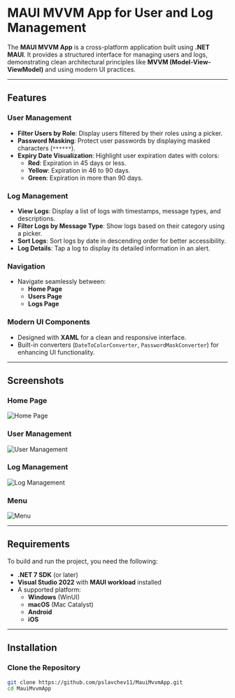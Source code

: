 # MAUI MVVM App for User and Log Management

The **MAUI MVVM App** is a cross-platform application built using **.NET MAUI**. It provides a structured interface for managing users and logs, demonstrating clean architectural principles like **MVVM (Model-View-ViewModel)** and using modern UI practices.

---

## Features

### **User Management**
- **Filter Users by Role**: Display users filtered by their roles using a picker.
- **Password Masking**: Protect user passwords by displaying masked characters (`******`).
- **Expiry Date Visualization**: Highlight user expiration dates with colors:
  - **Red**: Expiration in 45 days or less.
  - **Yellow**: Expiration in 46 to 90 days.
  - **Green**: Expiration in more than 90 days.

### **Log Management**
- **View Logs**: Display a list of logs with timestamps, message types, and descriptions.
- **Filter Logs by Message Type**: Show logs based on their category using a picker.
- **Sort Logs**: Sort logs by date in descending order for better accessibility.
- **Log Details**: Tap a log to display its detailed information in an alert.

### **Navigation**
- Navigate seamlessly between:
  - **Home Page**
  - **Users Page**
  - **Logs Page**

### **Modern UI Components**
- Designed with **XAML** for a clean and responsive interface.
- Built-in converters (`DateToColorConverter`, `PasswordMaskConverter`) for enhancing UI functionality.

---

## Screenshots

### **Home Page**
![Home Page](![image](https://github.com/user-attachments/assets/fe52b7d5-1215-48b7-a246-90773af60b6f))

### **User Management**
![User Management](./screenshots/user_management.png)

### **Log Management**
![Log Management](./screenshots/log_management.png)

### **Menu**
![Menu](./screenshots/home_page.png)

---

## Requirements

To build and run the project, you need the following:

- **.NET 7 SDK** (or later)
- **Visual Studio 2022** with **MAUI workload** installed
- A supported platform:
  - **Windows** (WinUI)
  - **macOS** (Mac Catalyst)
  - **Android**
  - **iOS**

---

## Installation

### Clone the Repository
```bash
git clone https://github.com/pslavchev11/MauiMvvmApp.git
cd MauiMvvmApp
